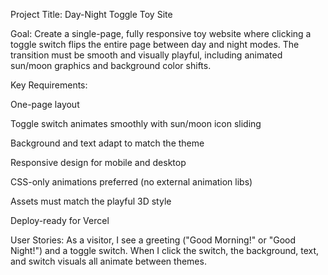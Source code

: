 Project Title: Day-Night Toggle Toy Site

Goal:
Create a single-page, fully responsive toy website where clicking a toggle switch flips the entire page between day and night modes. The transition must be smooth and visually playful, including animated sun/moon graphics and background color shifts.

Key Requirements:

One-page layout

Toggle switch animates smoothly with sun/moon icon sliding

Background and text adapt to match the theme

Responsive design for mobile and desktop

CSS-only animations preferred (no external animation libs)

Assets must match the playful 3D style

Deploy-ready for Vercel


User Stories:
As a visitor, I see a greeting ("Good Morning!" or "Good Night!") and a toggle switch.
When I click the switch, the background, text, and switch visuals all animate between themes.

